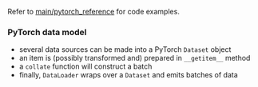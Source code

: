 Refer to [main/pytorch_reference](https://github.com/opskrift/opskrift/tree/main/pytorch_reference) for code examples.

### PyTorch data model
- several data sources can be made into a PyTorch `Dataset` object
- an item is (possibly transformed and) prepared in `__getitem__` method
- a `collate` function will construct a batch
- finally, `DataLoader` wraps over a `Dataset` and emits batches of data
